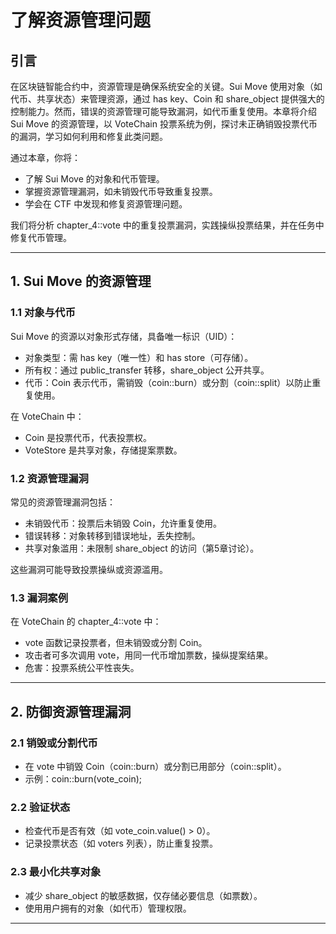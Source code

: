 # 了解资源管理问题

## 引言
在区块链智能合约中，资源管理是确保系统安全的关键。Sui Move 使用对象（如代币、共享状态）来管理资源，通过 has key、Coin 和 share_object 提供强大的控制能力。然而，错误的资源管理可能导致漏洞，如代币重复使用。本章将介绍 Sui Move 的资源管理，以 VoteChain 投票系统为例，探讨未正确销毁投票代币的漏洞，学习如何利用和修复此类问题。

通过本章，你将：
- 了解 Sui Move 的对象和代币管理。
- 掌握资源管理漏洞，如未销毁代币导致重复投票。
- 学会在 CTF 中发现和修复资源管理问题。

我们将分析 chapter_4::vote 中的重复投票漏洞，实践操纵投票结果，并在任务中修复代币管理。

---

## 1. Sui Move 的资源管理

### 1.1 对象与代币
Sui Move 的资源以对象形式存储，具备唯一标识（UID）：
- 对象类型：需 has key（唯一性）和 has store（可存储）。
- 所有权：通过 public_transfer 转移，share_object 公开共享。
- 代币：Coin<T> 表示代币，需销毁（coin::burn）或分割（coin::split）以防止重复使用。

在 VoteChain 中：
- Coin<VOTE> 是投票代币，代表投票权。
- VoteStore 是共享对象，存储提案票数。

### 1.2 资源管理漏洞
常见的资源管理漏洞包括：
- 未销毁代币：投票后未销毁 Coin<VOTE>，允许重复使用。
- 错误转移：对象转移到错误地址，丢失控制。
- 共享对象滥用：未限制 share_object 的访问（第5章讨论）。

这些漏洞可能导致投票操纵或资源滥用。

### 1.3 漏洞案例
在 VoteChain 的 chapter_4::vote 中：
- vote 函数记录投票者，但未销毁或分割 Coin<VOTE>。
- 攻击者可多次调用 vote，用同一代币增加票数，操纵提案结果。
- 危害：投票系统公平性丧失。

---

## 2. 防御资源管理漏洞

### 2.1 销毁或分割代币
- 在 vote 中销毁 Coin<VOTE>（coin::burn）或分割已用部分（coin::split）。
- 示例：coin::burn(vote_coin);

### 2.2 验证状态
- 检查代币是否有效（如 vote_coin.value() > 0）。
- 记录投票状态（如 voters 列表），防止重复投票。

### 2.3 最小化共享对象
- 减少 share_object 的敏感数据，仅存储必要信息（如票数）。
- 使用用户拥有的对象（如代币）管理权限。

---